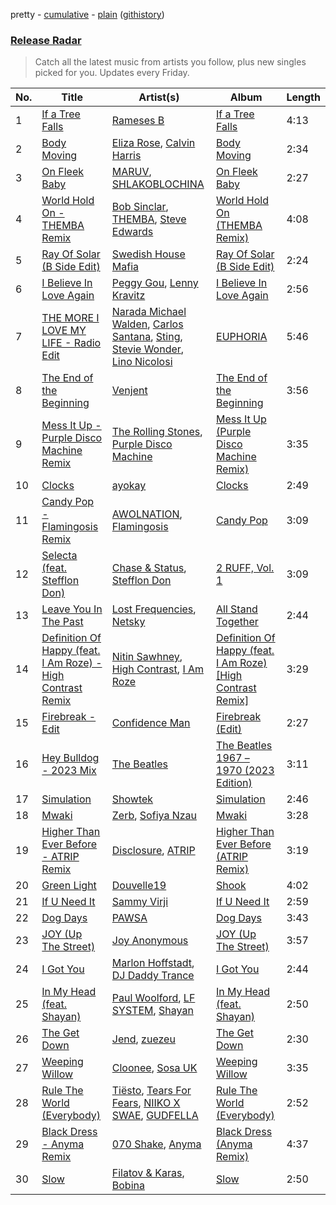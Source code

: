 pretty - [cumulative](/playlists/cumulative/Release%20Radar.md) - [plain](/playlists/plain/37i9dQZEVXbsudmxBFKW7G) ([githistory](https://github.githistory.xyz/vitokorn/spotify-playlist-archive/blob/master/playlists/plain/37i9dQZEVXbsudmxBFKW7G))

### [Release Radar](https://open.spotify.com/playlist/37i9dQZEVXbsudmxBFKW7G)

> Catch all the latest music from artists you follow, plus new singles picked for you. Updates every Friday.

| No. | Title | Artist(s) | Album | Length |
|---|---|---|---|---|
| 1 | [If a Tree Falls](https://open.spotify.com/track/238rtu7614zBo5YG421qld) | [Rameses B](https://open.spotify.com/artist/06EfEcjc0vdvI6VNL0soIO) | [If a Tree Falls](https://open.spotify.com/album/57ugj5JZHFQXnBe3mMmpFa) | 4:13 |
| 2 | [Body Moving](https://open.spotify.com/track/5SFCEkybGYmmzKqewtDEaN) | [Eliza Rose](https://open.spotify.com/artist/4XC335ouK6pXyq4QiIb8bP), [Calvin Harris](https://open.spotify.com/artist/7CajNmpbOovFoOoasH2HaY) | [Body Moving](https://open.spotify.com/album/5EcypjAXyzxlrF5AKCNg9K) | 2:34 |
| 3 | [On Fleek Baby](https://open.spotify.com/track/1gDCb6wAoh6gjEtPWxzEey) | [MARUV](https://open.spotify.com/artist/44T03OWDUjwDgg4IYgFCWi), [SHLAKOBLOCHINA](https://open.spotify.com/artist/5NvsLNTiJJzwX6kAYMvC1N) | [On Fleek Baby](https://open.spotify.com/album/62zUwt07PutnoRrLWfShxf) | 2:27 |
| 4 | [World Hold On - THEMBA Remix](https://open.spotify.com/track/3NEd8WwdTW2gdQomofck1d) | [Bob Sinclar](https://open.spotify.com/artist/5YFS41yoX0YuFY39fq21oN), [THEMBA](https://open.spotify.com/artist/64tzIMKX4Npx37YLcNZZNC), [Steve Edwards](https://open.spotify.com/artist/2SwhNukah1MYpLR594PnuC) | [World Hold On (THEMBA Remix)](https://open.spotify.com/album/653F6DZMYktG166excUraU) | 4:08 |
| 5 | [Ray Of Solar (B Side Edit)](https://open.spotify.com/track/5Bvac83iI4KZ8lyW3mM2PD) | [Swedish House Mafia](https://open.spotify.com/artist/1h6Cn3P4NGzXbaXidqURXs) | [Ray Of Solar (B Side Edit)](https://open.spotify.com/album/4AqQOomN8HsGJCM4gx9e6f) | 2:24 |
| 6 | [I Believe In Love Again](https://open.spotify.com/track/4fZ9WECee9p7FEWOUP03jD) | [Peggy Gou](https://open.spotify.com/artist/2mLA48B366zkELXYx7hcDN), [Lenny Kravitz](https://open.spotify.com/artist/5gznATMVO85ZcLTkE9ULU7) | [I Believe In Love Again](https://open.spotify.com/album/4j8paHpWXq0sgm5jcWl84R) | 2:56 |
| 7 | [THE MORE I LOVE MY LIFE - Radio Edit](https://open.spotify.com/track/6P7PylF3pxrs2wGsEBRO8o) | [Narada Michael Walden](https://open.spotify.com/artist/37WGztoQRbNgo55GQCw75B), [Carlos Santana](https://open.spotify.com/artist/0MsXN56oNCyqorqEPViWgQ), [Sting](https://open.spotify.com/artist/0Ty63ceoRnnJKVEYP0VQpk), [Stevie Wonder](https://open.spotify.com/artist/7guDJrEfX3qb6FEbdPA5qi), [Lino Nicolosi](https://open.spotify.com/artist/5wYc4ue14YKomrRwsEZW9j) | [EUPHORIA](https://open.spotify.com/album/1LzqwHBZhp1k8lOEKjQIYc) | 5:46 |
| 8 | [The End of the Beginning](https://open.spotify.com/track/5zMvUKlD7QTSao31siE5Z5) | [Venjent](https://open.spotify.com/artist/7xu08SujAqLp7BGinS96vd) | [The End of the Beginning](https://open.spotify.com/album/78jXggwfgG4KxxuA7DpvF7) | 3:56 |
| 9 | [Mess It Up - Purple Disco Machine Remix](https://open.spotify.com/track/7wkTF8cHGCurrfNATqvJLc) | [The Rolling Stones](https://open.spotify.com/artist/22bE4uQ6baNwSHPVcDxLCe), [Purple Disco Machine](https://open.spotify.com/artist/2WBJQGf1bT1kxuoqziH5g4) | [Mess It Up (Purple Disco Machine Remix)](https://open.spotify.com/album/0L6IypGWr61krz90boqPDD) | 3:35 |
| 10 | [Clocks](https://open.spotify.com/track/5wNW0nO4Kk5xIi1h06hNU0) | [ayokay](https://open.spotify.com/artist/4BzCdhJTyTS3gumq9xmymb) | [Clocks](https://open.spotify.com/album/7soMeIrlqbtIugvl7tPnha) | 2:49 |
| 11 | [Candy Pop - Flamingosis Remix](https://open.spotify.com/track/2yeTVsahdLQBgKyw7m6lRQ) | [AWOLNATION](https://open.spotify.com/artist/4njdEjTnLfcGImKZu1iSrz), [Flamingosis](https://open.spotify.com/artist/75cW8FFekyCjj0mfZM1Gfb) | [Candy Pop](https://open.spotify.com/album/7fXCm0PCqu1iVopffq3ZVU) | 3:09 |
| 12 | [Selecta (feat. Stefflon Don)](https://open.spotify.com/track/0Aq9GWr8skQeXcfSHbVZCI) | [Chase & Status](https://open.spotify.com/artist/3jNkaOXasoc7RsxdchvEVq), [Stefflon Don](https://open.spotify.com/artist/2ExGrw6XpbtUAJHTLtUXUD) | [2 RUFF, Vol. 1](https://open.spotify.com/album/7ulR92DBITX0dUtEudbxJQ) | 3:09 |
| 13 | [Leave You In The Past](https://open.spotify.com/track/15ropamK0wP0WQALfSI5qF) | [Lost Frequencies](https://open.spotify.com/artist/7f5Zgnp2spUuuzKplmRkt7), [Netsky](https://open.spotify.com/artist/5TgQ66WuWkoQ2xYxaSTnVP) | [All Stand Together](https://open.spotify.com/album/5eIZT2VKUxB8REoU0V1Qs2) | 2:44 |
| 14 | [Definition Of Happy (feat. I Am Roze) - High Contrast Remix](https://open.spotify.com/track/21kMmDlnGf6cxJZmX5n7oJ) | [Nitin Sawhney](https://open.spotify.com/artist/5NCKpzuowtihcIrIHFjKbJ), [High Contrast](https://open.spotify.com/artist/0bxHci3JIhhKA53n8rH3tT), [I Am Roze](https://open.spotify.com/artist/1GWgRXJ2Amzf37HWfdj5CX) | [Definition Of Happy (feat. I Am Roze) [High Contrast Remix]](https://open.spotify.com/album/4La2wViwKi0asKPA8S1NaP) | 3:29 |
| 15 | [Firebreak - Edit](https://open.spotify.com/track/3gjz9ut5aKi3quFgb4c2EU) | [Confidence Man](https://open.spotify.com/artist/0RwXnFrEoI8tltFvYpJgP6) | [Firebreak (Edit)](https://open.spotify.com/album/7F42un9slW1Gqfziv3jlsX) | 2:27 |
| 16 | [Hey Bulldog - 2023 Mix](https://open.spotify.com/track/3iGns07SjzqHZGn6h8FKVS) | [The Beatles](https://open.spotify.com/artist/3WrFJ7ztbogyGnTHbHJFl2) | [The Beatles 1967 – 1970 (2023 Edition)](https://open.spotify.com/album/2AlPRfYeskAMxhJS00xjeP) | 3:11 |
| 17 | [Simulation](https://open.spotify.com/track/79ZfOR6l9fAy2EKUDfiKXT) | [Showtek](https://open.spotify.com/artist/3gk0OYeLFWYupGFRHqLSR7) | [Simulation](https://open.spotify.com/album/1L79CjsC9ZOTDb6CvyRjov) | 2:46 |
| 18 | [Mwaki](https://open.spotify.com/track/4HDC7Mo6uLTujRvHymiXDf) | [Zerb](https://open.spotify.com/artist/6mDl7lQiLxT0iQ8LYhAlWy), [Sofiya Nzau](https://open.spotify.com/artist/5Y2FS5YbGf7yRDumzD5nY3) | [Mwaki](https://open.spotify.com/album/4L43UqvSZKiiKwc1wa89Gz) | 3:28 |
| 19 | [Higher Than Ever Before - ATRIP Remix](https://open.spotify.com/track/1sWXjZ8rxRz51xuzPMlBhf) | [Disclosure](https://open.spotify.com/artist/6nS5roXSAGhTGr34W6n7Et), [ATRIP](https://open.spotify.com/artist/4fu0Er7pG6kZZa7Awf3NMI) | [Higher Than Ever Before (ATRIP Remix)](https://open.spotify.com/album/0jKKn6llm1Ty32tDrfnHE5) | 3:19 |
| 20 | [Green Light](https://open.spotify.com/track/6Z7wxaSAu9rQ23PtNTpAkE) | [Douvelle19](https://open.spotify.com/artist/3EjNHY8UswIZAxMjqXewVH) | [Shook](https://open.spotify.com/album/0zeDlLdY3gxxM5aNJQCB13) | 4:02 |
| 21 | [If U Need It](https://open.spotify.com/track/5CaUUACiQFEf4zR5WoeIrp) | [Sammy Virji](https://open.spotify.com/artist/1GuqTQbuixFHD6eBkFwVcb) | [If U Need It](https://open.spotify.com/album/628CN0UzuPsstc678cQ5Sn) | 2:59 |
| 22 | [Dog Days](https://open.spotify.com/track/0Uk6JcLoMOKwIP9Qkg1z4q) | [PAWSA](https://open.spotify.com/artist/4E0HD2PMY8kQJIjlShrLUS) | [Dog Days](https://open.spotify.com/album/05CHTnmUe3df2YJyJGvRA8) | 3:43 |
| 23 | [JOY (Up The Street)](https://open.spotify.com/track/5PFSQQxlsdUrR63J31spMv) | [Joy Anonymous](https://open.spotify.com/artist/3pK4EcflBpG1Kpmjk5LK2R) | [JOY (Up The Street)](https://open.spotify.com/album/757FRJv2zPA021rfTPK7hr) | 3:57 |
| 24 | [I Got You](https://open.spotify.com/track/2FAik0wCT2bEcXMeYhoTkj) | [Marlon Hoffstadt](https://open.spotify.com/artist/0HHa7ZJZxUQlg5l2mB0N0f), [DJ Daddy Trance](https://open.spotify.com/artist/4lBSzo2LS8asEzoePv6VLM) | [I Got You](https://open.spotify.com/album/0h9Si8hhyqG2TRm61mNUnv) | 2:44 |
| 25 | [In My Head (feat. Shayan)](https://open.spotify.com/track/41ftjwBKEn5vjMslWMA195) | [Paul Woolford](https://open.spotify.com/artist/4CA8PTrbq1l5IgyvBA2JSV), [LF SYSTEM](https://open.spotify.com/artist/0HxX6imltnNXJyQhu4nsiO), [Shayan](https://open.spotify.com/artist/5pOyB5GTPmBekPeDXbAuac) | [In My Head (feat. Shayan)](https://open.spotify.com/album/0mV5yjkvo3rjFGMhduzsIh) | 2:50 |
| 26 | [The Get Down](https://open.spotify.com/track/2gCBss8cL58i2GyswrhBna) | [Jend](https://open.spotify.com/artist/56WlN4e9YbaEI8KdXaFgTN), [zuezeu](https://open.spotify.com/artist/3dEV8wac1UcsWRFAK3u2vQ) | [The Get Down](https://open.spotify.com/album/02vjWBwM1h1qblmqE21vvv) | 2:30 |
| 27 | [Weeping Willow](https://open.spotify.com/track/6yYzEgqwB9rIXKZzEOjBiT) | [Cloonee](https://open.spotify.com/artist/7MdlXmq2HViAJWo9cf30sR), [Sosa UK](https://open.spotify.com/artist/3JlN0MeWVJq0vjvsvWCRZ5) | [Weeping Willow](https://open.spotify.com/album/474PPVNNsWQ5ae9iilffbD) | 3:35 |
| 28 | [Rule The World (Everybody)](https://open.spotify.com/track/2f2dRxjiUOoV5qhZFbnVO6) | [Tiësto](https://open.spotify.com/artist/2o5jDhtHVPhrJdv3cEQ99Z), [Tears For Fears](https://open.spotify.com/artist/4bthk9UfsYUYdcFyqxmSUU), [NIIKO X SWAE](https://open.spotify.com/artist/7ui1kBUIbujvJnIXxDjoWz), [GUDFELLA](https://open.spotify.com/artist/3KjZMSSy0BaCVdvL0VABRO) | [Rule The World (Everybody)](https://open.spotify.com/album/6Br9xGHQxq9VrTjsiYJ7NJ) | 2:52 |
| 29 | [Black Dress - Anyma Remix](https://open.spotify.com/track/72R88Czym52F41DZWxL2fY) | [070 Shake](https://open.spotify.com/artist/12Zk1DFhCbHY6v3xep2ZjI), [Anyma](https://open.spotify.com/artist/4iBwchw0U0GZv5RfVYSMxN) | [Black Dress (Anyma Remix)](https://open.spotify.com/album/5U7oU0J5fzAry7Cf8AiyIj) | 4:37 |
| 30 | [Slow](https://open.spotify.com/track/6AGyeJVyYLnPOkkSn7YCNx) | [Filatov & Karas](https://open.spotify.com/artist/5NW2uPFatEKjZQ5gpWD8HO), [Bobina](https://open.spotify.com/artist/7H63wD8xWXAKdYVjZmE90B) | [Slow](https://open.spotify.com/album/3lckCn6fuZcxbvGwa8orOv) | 2:50 |